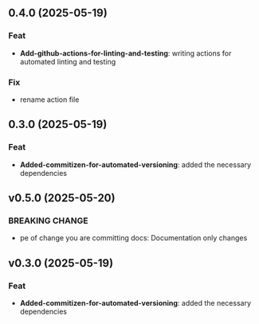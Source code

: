 ## 0.4.0 (2025-05-19)

### Feat

- **Add-github-actions-for-linting-and-testing**: writing actions for automated linting and testing

### Fix

- rename action file

## 0.3.0 (2025-05-19)

### Feat

- **Added-commitizen-for-automated-versioning**: added the necessary dependencies

## v0.5.0 (2025-05-20)

### BREAKING CHANGE

- pe of change you are committing docs: Documentation only changes

## v0.3.0 (2025-05-19)

### Feat

- **Added-commitizen-for-automated-versioning**: added the necessary dependencies
